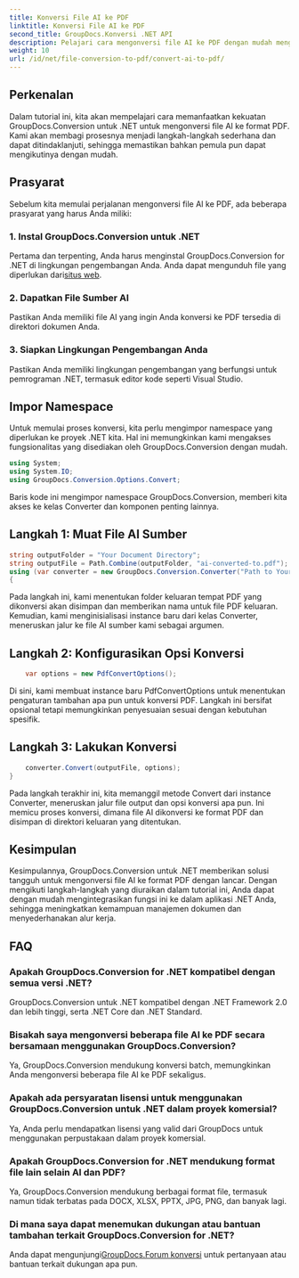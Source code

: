```yaml
---
title: Konversi File AI ke PDF
linktitle: Konversi File AI ke PDF
second_title: GroupDocs.Konversi .NET API
description: Pelajari cara mengonversi file AI ke PDF dengan mudah menggunakan GroupDocs.Conversion untuk .NET. Sederhanakan alur kerja manajemen dokumen Anda.
weight: 10
url: /id/net/file-conversion-to-pdf/convert-ai-to-pdf/
---
```

## Perkenalan
Dalam tutorial ini, kita akan mempelajari cara memanfaatkan kekuatan GroupDocs.Conversion untuk .NET untuk mengonversi file AI ke format PDF. Kami akan membagi prosesnya menjadi langkah-langkah sederhana dan dapat ditindaklanjuti, sehingga memastikan bahkan pemula pun dapat mengikutinya dengan mudah.
## Prasyarat
Sebelum kita memulai perjalanan mengonversi file AI ke PDF, ada beberapa prasyarat yang harus Anda miliki:
### 1. Instal GroupDocs.Conversion untuk .NET
Pertama dan terpenting, Anda harus menginstal GroupDocs.Conversion for .NET di lingkungan pengembangan Anda. Anda dapat mengunduh file yang diperlukan dari[situs web](https://releases.groupdocs.com/conversion/net/).
### 2. Dapatkan File Sumber AI
Pastikan Anda memiliki file AI yang ingin Anda konversi ke PDF tersedia di direktori dokumen Anda.
### 3. Siapkan Lingkungan Pengembangan Anda
Pastikan Anda memiliki lingkungan pengembangan yang berfungsi untuk pemrograman .NET, termasuk editor kode seperti Visual Studio.

## Impor Namespace
Untuk memulai proses konversi, kita perlu mengimpor namespace yang diperlukan ke proyek .NET kita. Hal ini memungkinkan kami mengakses fungsionalitas yang disediakan oleh GroupDocs.Conversion dengan mudah.

```csharp
using System;
using System.IO;
using GroupDocs.Conversion.Options.Convert;
```
Baris kode ini mengimpor namespace GroupDocs.Conversion, memberi kita akses ke kelas Converter dan komponen penting lainnya.
## Langkah 1: Muat File AI Sumber
```csharp
string outputFolder = "Your Document Directory";
string outputFile = Path.Combine(outputFolder, "ai-converted-to.pdf");
using (var converter = new GroupDocs.Conversion.Converter("Path to Your AI File"))
{
```
Pada langkah ini, kami menentukan folder keluaran tempat PDF yang dikonversi akan disimpan dan memberikan nama untuk file PDF keluaran. Kemudian, kami menginisialisasi instance baru dari kelas Converter, meneruskan jalur ke file AI sumber kami sebagai argumen.
## Langkah 2: Konfigurasikan Opsi Konversi
```csharp
	var options = new PdfConvertOptions();
```
Di sini, kami membuat instance baru PdfConvertOptions untuk menentukan pengaturan tambahan apa pun untuk konversi PDF. Langkah ini bersifat opsional tetapi memungkinkan penyesuaian sesuai dengan kebutuhan spesifik.
## Langkah 3: Lakukan Konversi
```csharp
	converter.Convert(outputFile, options);
}
```
Pada langkah terakhir ini, kita memanggil metode Convert dari instance Converter, meneruskan jalur file output dan opsi konversi apa pun. Ini memicu proses konversi, dimana file AI dikonversi ke format PDF dan disimpan di direktori keluaran yang ditentukan.

## Kesimpulan
Kesimpulannya, GroupDocs.Conversion untuk .NET memberikan solusi tangguh untuk mengonversi file AI ke format PDF dengan lancar. Dengan mengikuti langkah-langkah yang diuraikan dalam tutorial ini, Anda dapat dengan mudah mengintegrasikan fungsi ini ke dalam aplikasi .NET Anda, sehingga meningkatkan kemampuan manajemen dokumen dan menyederhanakan alur kerja.
## FAQ
### Apakah GroupDocs.Conversion for .NET kompatibel dengan semua versi .NET?
GroupDocs.Conversion untuk .NET kompatibel dengan .NET Framework 2.0 dan lebih tinggi, serta .NET Core dan .NET Standard.
### Bisakah saya mengonversi beberapa file AI ke PDF secara bersamaan menggunakan GroupDocs.Conversion?
Ya, GroupDocs.Conversion mendukung konversi batch, memungkinkan Anda mengonversi beberapa file AI ke PDF sekaligus.
### Apakah ada persyaratan lisensi untuk menggunakan GroupDocs.Conversion untuk .NET dalam proyek komersial?
Ya, Anda perlu mendapatkan lisensi yang valid dari GroupDocs untuk menggunakan perpustakaan dalam proyek komersial.
### Apakah GroupDocs.Conversion for .NET mendukung format file lain selain AI dan PDF?
Ya, GroupDocs.Conversion mendukung berbagai format file, termasuk namun tidak terbatas pada DOCX, XLSX, PPTX, JPG, PNG, dan banyak lagi.
### Di mana saya dapat menemukan dukungan atau bantuan tambahan terkait GroupDocs.Conversion for .NET?
 Anda dapat mengunjungi[GroupDocs.Forum konversi](https://forum.groupdocs.com/c/conversion/11) untuk pertanyaan atau bantuan terkait dukungan apa pun.